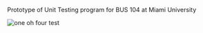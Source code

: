 Prototype of Unit Testing program for BUS 104 at Miami University


![one oh four test](https://i.imgur.com/x95pjoA.png)
